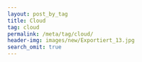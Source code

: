 ```yaml
---
layout: post_by_tag
title: Cloud
tag: cloud
permalink: /meta/tag/cloud/
header-img: images/new/Exportiert_13.jpg
search_omit: true
---
```

